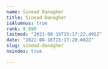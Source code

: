 ```yaml
---
name: Sinead Danagher
title: Sinead Danagher
isAlumnus: true
rank: 9.999
lastmod: "2021-08-16T15:17:22.491Z"
date: "2021-08-16T15:17:20.602Z"
slug: sinead-danagher
noindex: true

---
```

